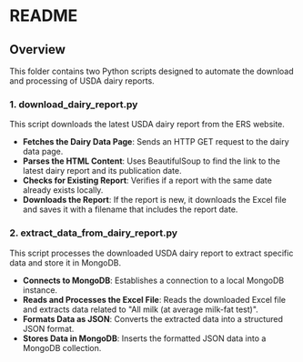 # README

## Overview

This folder contains two Python scripts designed to automate the download and processing of USDA dairy reports.

### 1. download_dairy_report.py

This script downloads the latest USDA dairy report from the ERS website.

- **Fetches the Dairy Data Page**: Sends an HTTP GET request to the dairy data page.
- **Parses the HTML Content**: Uses BeautifulSoup to find the link to the latest dairy report and its publication date.
- **Checks for Existing Report**: Verifies if a report with the same date already exists locally.
- **Downloads the Report**: If the report is new, it downloads the Excel file and saves it with a filename that includes the report date.

### 2. extract_data_from_dairy_report.py

This script processes the downloaded USDA dairy report to extract specific data and store it in MongoDB.

- **Connects to MongoDB**: Establishes a connection to a local MongoDB instance.
- **Reads and Processes the Excel File**: Reads the downloaded Excel file and extracts data related to "All milk (at average milk-fat test)".
- **Formats Data as JSON**: Converts the extracted data into a structured JSON format.
- **Stores Data in MongoDB**: Inserts the formatted JSON data into a MongoDB collection.
